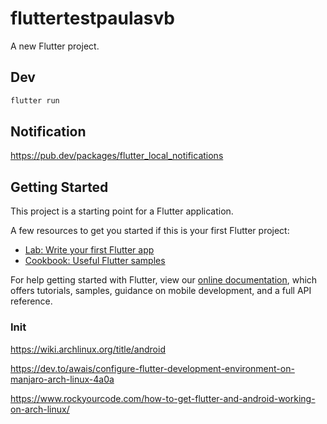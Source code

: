# fluttertestpaulasvb

A new Flutter project.

## Dev

```bash
flutter run
```

## Notification

https://pub.dev/packages/flutter_local_notifications
## Getting Started

This project is a starting point for a Flutter application.

A few resources to get you started if this is your first Flutter project:

- [Lab: Write your first Flutter app](https://flutter.dev/docs/get-started/codelab)
- [Cookbook: Useful Flutter samples](https://flutter.dev/docs/cookbook)

For help getting started with Flutter, view our
[online documentation](https://flutter.dev/docs), which offers tutorials,
samples, guidance on mobile development, and a full API reference.

### Init

https://wiki.archlinux.org/title/android

https://dev.to/awais/configure-flutter-development-environment-on-manjaro-arch-linux-4a0a

https://www.rockyourcode.com/how-to-get-flutter-and-android-working-on-arch-linux/
